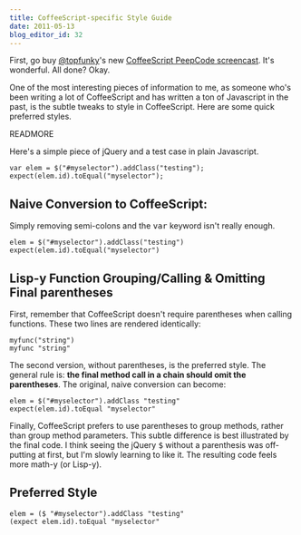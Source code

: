 ```yaml
---
title: CoffeeScript-specific Style Guide
date: 2011-05-13
blog_editor_id: 32
---
```


[@topfunky]: http://twitter.com/topfunky
[CoffeeScript PeepCode screencast]: https://peepcode.com/products/coffeescript

First, go buy [@topfunky]'s new [CoffeeScript PeepCode screencast]. It's wonderful. All done? Okay.

One of the most interesting pieces of information to me, as someone who's been writing a lot of CoffeeScript and has written a ton of Javascript in the past, is the subtle tweaks to style in CoffeeScript. Here are some quick preferred styles.

READMORE

Here's a simple piece of jQuery and a test case in plain Javascript.

    var elem = $("#myselector").addClass("testing");
    expect(elem.id).toEqual("myselector");

## Naive Conversion to CoffeeScript:

Simply removing semi-colons and the <tt>var</tt> keyword isn't really enough.

    elem = $("#myselector").addClass("testing")
    expect(elem.id).toEqual("myselector")

## Lisp-y Function Grouping/Calling & Omitting Final parentheses

First, remember that CoffeeScript doesn't require parentheses when calling functions. These two lines are rendered identically:

    myfunc("string")
    myfunc "string"

The second version, without parentheses, is the preferred style. The general rule is: __the final method call in a chain should omit the parentheses__. The original, naive conversion can become:

    elem = $("#myselector").addClass "testing"
    expect(elem.id).toEqual "myselector"

Finally, CoffeeScript prefers to use parentheses to group methods, rather than group method parameters. This subtle difference is best illustrated by the final code. I think seeing the jQuery <tt>$</tt> without a parenthesis was off-putting at first, but I'm slowly learning to like it. The resulting code feels more math-y (or Lisp-y).

## Preferred Style

    elem = ($ "#myselector").addClass "testing"
    (expect elem.id).toEqual "myselector"
